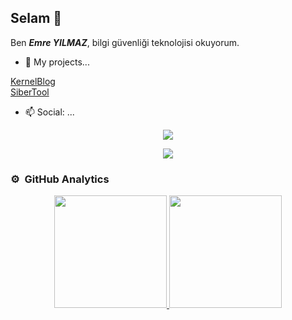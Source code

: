 ## Selam 👋

Ben ***Emre YILMAZ***, bilgi güvenliği teknolojisi okuyorum.
- 🔭 My projects...

[KernelBlog](http://kernelblog.org) <br>
[SiberTool](https://sibertool.com)

- 📫 Social: ... 
<center>
<a href="https://www.twitter.com/s0lidNight"><img src="https://img.shields.io/badge/Twitter-blue?style=flat&logo=twitter&labelColor=blue"></a> 
  
<a href="https://www.linkedin.com/in/delosemre/"><img src="https://img.shields.io/badge/LinkedIn-blue?style=flat&logo=linkedin&labelColor=blue"></a>
</center>



### ⚙️ &nbsp;GitHub Analytics

<p align="center">
<a href="https://github.com/delosemre">
  <img height="180em" src="https://github-readme-stats-eight-theta.vercel.app/api?username=delosemre&show_icons=true&theme=algolia&include_all_commits=true&count_private=true"/>
  <img height="180em" src="https://github-readme-stats-eight-theta.vercel.app/api/top-langs/?username=delosemre&layout=compact&langs_count=8&theme=algolia"/>
</a>
</p>
